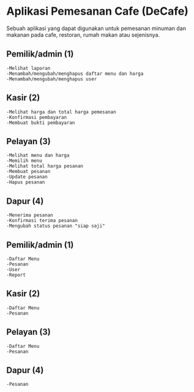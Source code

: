 # Aplikasi Pemesanan Cafe (DeCafe)
Sebuah aplikasi yang dapat digunakan untuk pemesanan minuman dan makanan pada cafe, restoran, rumah makan atau sejenisnya.

## Pemilik/admin (1)
    -Melihat laporan
    -Menambah/mengubah/menghapus daftar menu dan harga
    -Menambah/mengubah/menghapus user
## Kasir (2)
    -Melihat harga dan total harga pemesanan
    -Konfirmasi pembayaran
    -Membuat bukti pembayaran
## Pelayan (3)
    -Melihat menu dan harga
    -Memilih menu
    -Melihat total harga pesanan
    -Membuat pesanan
    -Update pesanan
    -Hapus pesanan
## Dapur (4)
    -Menerima pesanan
    -Konfirmasi terima pesanan
    -Mengubah status pesanan "siap saji"

## Pemilik/admin (1)
    -Daftar Menu
    -Pesanan
    -User
    -Report
## Kasir (2)
    -Daftar Menu
    -Pesanan
## Pelayan (3)
    -Daftar Menu
    -Pesanan
## Dapur (4)
    -Pesanan
